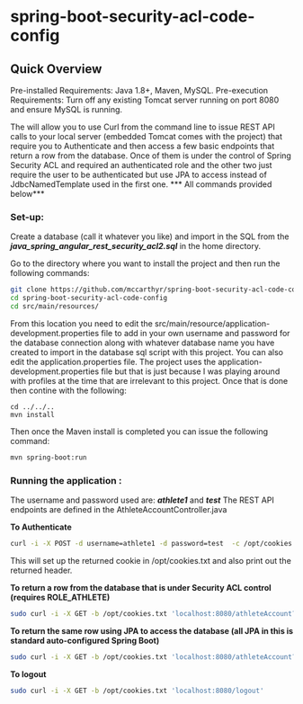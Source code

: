 # spring-boot-security-acl-code-config

## Quick Overview

Pre-installed Requirements: Java 1.8+, Maven, MySQL.
Pre-execution Requirements: Turn off any existing Tomcat server running on port 8080 and ensure MySQL is running.

The will allow you to use Curl from the command line to issue REST API calls to your local server (embedded Tomcat comes with the project) that require you to Authenticate and then access a few basic endpoints that return a row from the database. Once of them is under the control of Spring Security ACL and required an authenticated role and the other two just require the user to be authenticated but use JPA to access instead of JdbcNamedTemplate used in the first one.
*** All commands provided below***

### Set-up:

Create a database (call it whatever you like) and import in the SQL from the ***java_spring_angular_rest_security_acl2.sql*** in the home directory.

Go to the directory where you want to install the project and then run the following commands:
```bash
git clone https://github.com/mccarthyr/spring-boot-security-acl-code-config
cd spring-boot-security-acl-code-config
cd src/main/resources/
```

From this location you need to edit the src/main/resource/application-development.properties file to add in your own username and password for the database connection along with whatever database name you have created to import in the database sql script with this project. You can also edit the application.properties file. The project uses the application-development.properties file but that is just because I was playing around with profiles at the time that are irrelevant to this project.
Once that is done then contine with the following:
```shell
cd ../../..
mvn install
```

Then once the Maven install is completed you can issue the following command:
```sh
mvn spring-boot:run
```

### Running the application :

The username and password used are: ***athlete1*** and ***test***
The REST API endpoints are defined in the AthleteAccountController.java

**To Authenticate**
```sh
curl -i -X POST -d username=athlete1 -d password=test  -c /opt/cookies.txt http://localhost:8080/login
```
This will set up the returned cookie in /opt/cookies.txt and also print out the returned header.

**To return a row from the database that is under Security ACL control (requires ROLE_ATHLETE)**
```sh
sudo curl -i -X GET -b /opt/cookies.txt 'localhost:8080/athleteAccount?acAction=view&athleteAccountId=35'
```

**To return the same row using JPA to access the database (all JPA in this is standard auto-configured Spring Boot)**
```sh
sudo curl -i -X GET -b /opt/cookies.txt 'localhost:8080/athleteAccount?acAction=viewByIdJpa&athleteAccountIdJpa=35'
```
**To logout**
```sh
sudo curl -i -X GET -b /opt/cookies.txt 'localhost:8080/logout'
```
